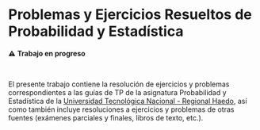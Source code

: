 # Problemas y Ejercicios Resueltos de Probabilidad y Estadística

:warning: **Trabajo en progreso**

<br>  

El presente trabajo contiene la resolución de ejercicios y problemas correspondientes a las guías de TP de la asignatura Probabilidad y Estadística de la [Universidad Tecnológica Nacional - Regional Haedo](http://www.frh.utn.edu.ar/cms/index.php), así como también incluye resoluciones a ejercicios y problemas de otras fuentes (exámenes parciales y finales, libros de texto, etc.).
